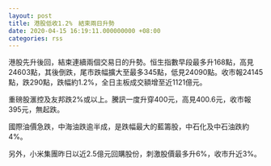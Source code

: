 ```yaml
---
layout: post
title: 港股低收1.2%　結束兩日升勢
date: 2020-04-15 16:19:11.000000000 +08:00
categories: rss
---
```


港股先升後回，結束連續兩個交易日的升勢。恒生指數早段最多升168點，高見24603點，其後倒跌，尾市跌幅擴大至最多345點，低見24090點。收市報24145點，跌290點，跌幅約1.2%，全日主板成交額增至近1121億元。

重磅股滙控及友邦跌2%或以上。騰訊一度升穿400元，高見400.6元，收市報395元，無起跌。

國際油價急跌，中海油跌逾半成，是跌幅最大的藍籌股，中石化及中石油跌約4%。

另外，小米集團昨日以近2.5億元回購股份，刺激股價最多升6%，收市升近3%。
